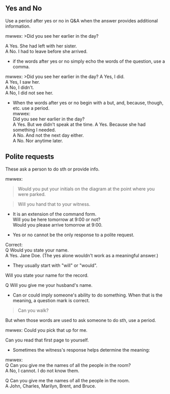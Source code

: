 ---
---  


## Yes and No  

Use a period after yes or no in Q&A when the answer provides additional information.

mwwex: >Did you see her earlier in the day?

A  Yes. She had left with her sister.  
A  No. I had to leave before she arrived.  

* if the words after yes or no simply echo the words of the question, use a comma.  

mwwex: >Did you see her earlier in the day?
A  Yes, I did.  
A  Yes, I saw her.  
A  No, I didn't.  
A  No, I did not see her.  

* When the words after yes or no begin with a but, and, because, though, etc. use a period.  
mwwex:  
Did you see her earlier in the day?  
A  Yes. But we didn't speak at the time.
A  Yes. Because she had something I needed.  
A  No. And not the next day either.  
A  No. Nor anytime later.  



## Polite requests  

These ask a person to do sth or provide info.  

mwwex:
>Would you put your initials on the diagram at the point where you were parked.  

>Will you hand that to your witness.  

* It is an extension of the command form.  
Will you be here tomorrow at 9:00 or not?  
Would you please arrive tomorrow at 9:00.  

* Yes or no cannot be the only response to a polite request.  

Correct:  
Q  Would you state your name.  
A  Yes. Jane Doe.  (The yes alone wouldn't work as a meaningful answer.)  

* They usually start with "will" or "would".  

Will you state your name for the record.  

Q  Will you give me your husband's name.  


* Can or could imply someone's ability to do something. When that is the meaning, a question mark is correct.  

>Can you walk?  

But when those words are used to ask someone to do sth, use a period.  

mwwex: Could you pick that up for me.  

Can you read that first page to yourself.  

* Sometimes the witness's response helps determine the meaning:  

mwwex:  
Q  Can you give me the names of all the people in the room?  
A  No, I cannot. I do not know them.  

Q  Can you give me the names of all the people in the room.  
A  John, Charles, Marilyn, Brent, and Bruce.































